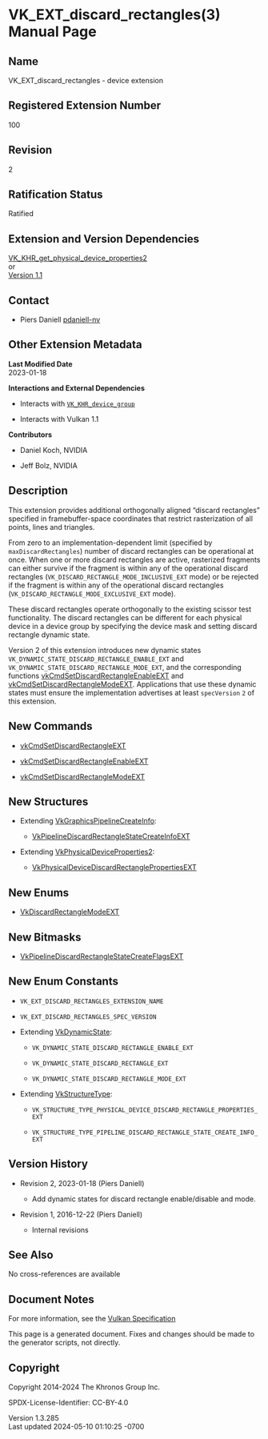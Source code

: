 # VK_EXT_discard_rectangles(3) Manual Page

## Name

VK_EXT_discard_rectangles - device extension



## <a href="#_registered_extension_number" class="anchor"></a>Registered Extension Number

100

## <a href="#_revision" class="anchor"></a>Revision

2

## <a href="#_ratification_status" class="anchor"></a>Ratification Status

Ratified

## <a href="#_extension_and_version_dependencies" class="anchor"></a>Extension and Version Dependencies

[VK_KHR_get_physical_device_properties2](https://registry.khronos.org/vulkan/specs/1.3-extensions/man/html/VK_KHR_get_physical_device_properties2.html)  
or  
[Version 1.1](#versions-1.1)  

## <a href="#_contact" class="anchor"></a>Contact

- Piers Daniell <a
  href="https://github.com/KhronosGroup/Vulkan-Docs/issues/new?body=%5BVK_EXT_discard_rectangles%5D%20@pdaniell-nv%0A*Here%20describe%20the%20issue%20or%20question%20you%20have%20about%20the%20VK_EXT_discard_rectangles%20extension*"
  target="_blank" rel="nofollow noopener"><em></em>pdaniell-nv</a>

## <a href="#_other_extension_metadata" class="anchor"></a>Other Extension Metadata

**Last Modified Date**  
2023-01-18

**Interactions and External Dependencies**  
- Interacts with [`VK_KHR_device_group`](VK_KHR_device_group.html)

- Interacts with Vulkan 1.1

**Contributors**  
- Daniel Koch, NVIDIA

- Jeff Bolz, NVIDIA

## <a href="#_description" class="anchor"></a>Description

This extension provides additional orthogonally aligned “discard
rectangles” specified in framebuffer-space coordinates that restrict
rasterization of all points, lines and triangles.

From zero to an implementation-dependent limit (specified by
`maxDiscardRectangles`) number of discard rectangles can be operational
at once. When one or more discard rectangles are active, rasterized
fragments can either survive if the fragment is within any of the
operational discard rectangles
(`VK_DISCARD_RECTANGLE_MODE_INCLUSIVE_EXT` mode) or be rejected if the
fragment is within any of the operational discard rectangles
(`VK_DISCARD_RECTANGLE_MODE_EXCLUSIVE_EXT` mode).

These discard rectangles operate orthogonally to the existing scissor
test functionality. The discard rectangles can be different for each
physical device in a device group by specifying the device mask and
setting discard rectangle dynamic state.

Version 2 of this extension introduces new dynamic states
`VK_DYNAMIC_STATE_DISCARD_RECTANGLE_ENABLE_EXT` and
`VK_DYNAMIC_STATE_DISCARD_RECTANGLE_MODE_EXT`, and the corresponding
functions
[vkCmdSetDiscardRectangleEnableEXT](https://registry.khronos.org/vulkan/specs/1.3-extensions/man/html/vkCmdSetDiscardRectangleEnableEXT.html)
and
[vkCmdSetDiscardRectangleModeEXT](https://registry.khronos.org/vulkan/specs/1.3-extensions/man/html/vkCmdSetDiscardRectangleModeEXT.html).
Applications that use these dynamic states must ensure the
implementation advertises at least `specVersion` `2` of this extension.

## <a href="#_new_commands" class="anchor"></a>New Commands

- [vkCmdSetDiscardRectangleEXT](https://registry.khronos.org/vulkan/specs/1.3-extensions/man/html/vkCmdSetDiscardRectangleEXT.html)

- [vkCmdSetDiscardRectangleEnableEXT](https://registry.khronos.org/vulkan/specs/1.3-extensions/man/html/vkCmdSetDiscardRectangleEnableEXT.html)

- [vkCmdSetDiscardRectangleModeEXT](https://registry.khronos.org/vulkan/specs/1.3-extensions/man/html/vkCmdSetDiscardRectangleModeEXT.html)

## <a href="#_new_structures" class="anchor"></a>New Structures

- Extending
  [VkGraphicsPipelineCreateInfo](https://registry.khronos.org/vulkan/specs/1.3-extensions/man/html/VkGraphicsPipelineCreateInfo.html):

  - [VkPipelineDiscardRectangleStateCreateInfoEXT](https://registry.khronos.org/vulkan/specs/1.3-extensions/man/html/VkPipelineDiscardRectangleStateCreateInfoEXT.html)

- Extending
  [VkPhysicalDeviceProperties2](https://registry.khronos.org/vulkan/specs/1.3-extensions/man/html/VkPhysicalDeviceProperties2.html):

  - [VkPhysicalDeviceDiscardRectanglePropertiesEXT](https://registry.khronos.org/vulkan/specs/1.3-extensions/man/html/VkPhysicalDeviceDiscardRectanglePropertiesEXT.html)

## <a href="#_new_enums" class="anchor"></a>New Enums

- [VkDiscardRectangleModeEXT](https://registry.khronos.org/vulkan/specs/1.3-extensions/man/html/VkDiscardRectangleModeEXT.html)

## <a href="#_new_bitmasks" class="anchor"></a>New Bitmasks

- [VkPipelineDiscardRectangleStateCreateFlagsEXT](https://registry.khronos.org/vulkan/specs/1.3-extensions/man/html/VkPipelineDiscardRectangleStateCreateFlagsEXT.html)

## <a href="#_new_enum_constants" class="anchor"></a>New Enum Constants

- `VK_EXT_DISCARD_RECTANGLES_EXTENSION_NAME`

- `VK_EXT_DISCARD_RECTANGLES_SPEC_VERSION`

- Extending [VkDynamicState](https://registry.khronos.org/vulkan/specs/1.3-extensions/man/html/VkDynamicState.html):

  - `VK_DYNAMIC_STATE_DISCARD_RECTANGLE_ENABLE_EXT`

  - `VK_DYNAMIC_STATE_DISCARD_RECTANGLE_EXT`

  - `VK_DYNAMIC_STATE_DISCARD_RECTANGLE_MODE_EXT`

- Extending [VkStructureType](https://registry.khronos.org/vulkan/specs/1.3-extensions/man/html/VkStructureType.html):

  - `VK_STRUCTURE_TYPE_PHYSICAL_DEVICE_DISCARD_RECTANGLE_PROPERTIES_EXT`

  - `VK_STRUCTURE_TYPE_PIPELINE_DISCARD_RECTANGLE_STATE_CREATE_INFO_EXT`

## <a href="#_version_history" class="anchor"></a>Version History

- Revision 2, 2023-01-18 (Piers Daniell)

  - Add dynamic states for discard rectangle enable/disable and mode.

- Revision 1, 2016-12-22 (Piers Daniell)

  - Internal revisions

## <a href="#_see_also" class="anchor"></a>See Also

No cross-references are available

## <a href="#_document_notes" class="anchor"></a>Document Notes

For more information, see the <a
href="https://registry.khronos.org/vulkan/specs/1.3-extensions/html/vkspec.html#VK_EXT_discard_rectangles"
target="_blank" rel="noopener">Vulkan Specification</a>

This page is a generated document. Fixes and changes should be made to
the generator scripts, not directly.

## <a href="#_copyright" class="anchor"></a>Copyright

Copyright 2014-2024 The Khronos Group Inc.

SPDX-License-Identifier: CC-BY-4.0

Version 1.3.285  
Last updated 2024-05-10 01:10:25 -0700
